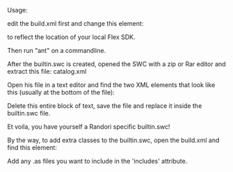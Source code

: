 Usage:

edit the build.xml first and change this element:

<property name="FLEX_HOME" value="C:/Program Files (x86)/Adobe/Adobe Flash Builder 4.6/sdks/4.9.1/" />

to reflect the location of your local Flex SDK.

Then run "ant" on a commandline.

After the builtin.swc is created, opened the SWC with a zip or Rar editor and extract this file:
catalog.xml

Open his file in a text editor and find the two XML elements that look like this (usually at the bottom of the file):

<script name="flash/display/Sprite" mod="1369328922099" signatureChecksum="3914207921" >
<def id="flash.display:Sprite" /> 
<dep id="AS3" type="n" /> 
<dep id="Object" type="i" /> 
</script>
<script name="_043da8af9560b800626e55e447d48647698342236e3501548f6c26b82157ef1a_flash_display_Sprite" mod="1369328980902" signatureChecksum="1125283663" >
<def id="_043da8af9560b800626e55e447d48647698342236e3501548f6c26b82157ef1a_flash_display_Sprite" /> 
<dep id="AS3" type="n" /> 
<dep id="flash.display:Sprite" type="i" /> 
</script>

Delete this entire block of text, save the file and replace it inside the builtin.swc file.

Et voila, you have yourself a Randori specific builtin.swc!

By the way, to add extra classes to the builtin.swc, open the build.xml and find this element:

<include-sources dir="${basedir}/randori" includes="builtin.as Math.as Date.as RegExp.as"/>

Add any .as files you want to include in the 'includes' attribute.
